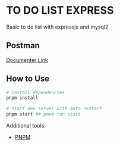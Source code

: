 # TO DO LIST EXPRESS

Basic to do list with expressjs and mysql2

## Postman

[Documenter Link](https://documenter.getpostman.com/view/12986024/2s9Xy3sB2e)

## How to Use

```sh
# install dependencies
pnpm install

# start dev server with auto restart
pnpm start ## pnpm run start
```

Additional tools:
- [PNPM](https://pnpm.io/installation#using-corepack)
